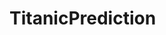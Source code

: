 # TitanicPrediction
<!-- prediction.py is rewritten code 
from jupyter notebook for cleaner look
 although i worked in notebook primarily -->

 <!-- I chose logistic regression 
 instead of linear mainly because of
  the binary outcome of this prediction 
  (always 0 - died or 1 - survived) -->